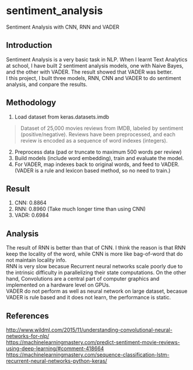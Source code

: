 # sentiment_analysis
Sentiment Analysis with CNN, RNN and VADER

## Introduction

Sentiment Analysis is a very basic task in NLP. When I learnt Text Analytics at school, I have built 2 sentiment analysis models, one with Naive Bayes, and the other with VADER. The result showed that VADER was better. </br>
I this project, I built three models, RNN, CNN and VADER to do sentiment analysis, and conpare the results.

## Methodology

1. Load dataset from keras.datasets.imdb
> Dataset of 25,000 movies reviews from IMDB, labeled by sentiment (positive/negative). Reviews have been preprocessed, and each review is encoded as a sequence of word indexes (integers). 
2. Preprocess data (pad or truncate to maximum 500 words per review)
3. Build models (include word embedding), train and evaluate the model.
4. For VADER, map indexes back to original words, and feed to VADER. (VADER is a rule and lexicon based method, so no need to train.)

## Result
1. CNN: 0.8864 
2. RNN: 0.8960 (Take much longer time than using CNN)
3. VADR: 0.6984

## Analysis
The result of RNN is better than that of CNN. I think the reason is that RNN keep the locality of the word, while CNN is more like bag-of-word that do not maintain locality info. </br>
RNN is very slow becasue Recurrent neural networks scale poorly due to the intrinsic difficulty in parallelizing their state computations. On the other hand, Convolutions are a central part of computer graphics and implemented on a hardware level on GPUs. </br>
VADER do not perform as well as neural network on large dataset, becasue VADER is rule based and it does not learn, the performance is static. 

## References
http://www.wildml.com/2015/11/understanding-convolutional-neural-networks-for-nlp/ </br>
https://machinelearningmastery.com/predict-sentiment-movie-reviews-using-deep-learning/#comment-418664 </br>
https://machinelearningmastery.com/sequence-classification-lstm-recurrent-neural-networks-python-keras/
